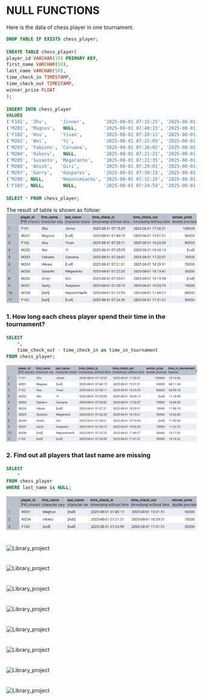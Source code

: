 # NULL FUNCTIONS


Here is the data of chess player in one tournament.
```sql
DROP TABLE IF EXISTS chess_player;

CREATE TABLE chess_player(
player_id VARCHAR(10) PRIMARY KEY,
first_name VARCHAR(50),
last_name VARCHAR(50),
time_check_in TIMESTAMP,
time_check_out TIMESTAMP,
winner_prize FLOAT
);

INSERT INTO chess_player
VALUES
('F101', 'Zhu',     'Jinner',       '2025-08-01 07:15:25', '2025-08-01 17:30:21', 100000),
('M201', 'Magnus',   NULL,          '2025-08-01 07:40:15', '2025-08-01 15:51:51', 90000),
('F102', 'Hou',     'Yivan',        '2025-08-01 07:28:11', '2025-08-01 16:23:29', 80000),
('M202', 'Wei',     'Yi',           '2025-08-01 07:25:05', '2025-08-01 18:43:13', NULL),
('M203', 'Fabiano', 'Caruana',      '2025-08-01 07:26:02', '2025-08-01 17:32:07', 70000),
('M204', 'Hikaru',   NULL,          '2025-08-01 07:21:21', '2025-08-01 18:29:31', 70000),
('M205', 'Susanto', 'Megaranto',    '2025-08-01 07:22:35', '2025-08-01 18:15:41', 50000),
('M206', 'Anish',   'Giri',         '2025-08-01 07:29:01', '2025-08-01 19:19:59', NULL),
('M207', 'Garry',   'Kasparov',     '2025-08-01 07:30:15', '2025-08-01 19:03:25', 70000),
('M208', NULL,      'Neponimiachi', '2025-08-01 07:32:25', '2025-08-01 17:49:27', 80000),
('F103', NULL,       NULL,          '2025-08-01 07:24:59', '2025-08-01 17:41:31', 50000);

SELECT * FROM chess_player;
```
The result of table is shown as follow:
![Library_project](https://github.com/imdwipayana/PostgreSQL/blob/main/Practice/NULL%20FUNCTION/image/null_chess_player.png)

### 1. How long each chess player spend their time in the tournament?
```sql
SELECT
	*,
	time_check_out - time_check_in as time_in_tournament
FROM chess_player;
```
![Library_project](https://github.com/imdwipayana/PostgreSQL/blob/main/Practice/NULL%20FUNCTION/image/number1.png)

### 2. Find out all players that last name are missing
```sql
SELECT
	*
FROM chess_player
WHERE last_name is NULL;
```
![Library_project](https://github.com/imdwipayana/PostgreSQL/blob/main/Practice/NULL%20FUNCTION/image/number2.png)

### 
```sql

```
![Library_project]()

### 
```sql

```
![Library_project]()

### 
```sql

```
![Library_project]()

### 
```sql

```
![Library_project]()

### 
```sql

```
![Library_project]()


### 
```sql

```
![Library_project]()

### 
```sql

```
![Library_project]()

### 
```sql

```
![Library_project]()
